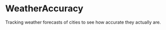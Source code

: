WeatherAccuracy
=====

Tracking weather forecasts of cities to see how accurate they actually are.


